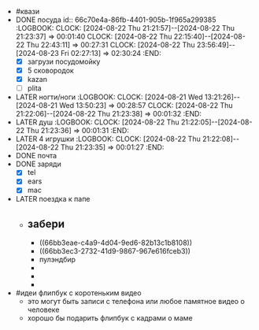 - #квази
- DONE посуда
  id:: 66c70e4a-86fb-4401-905b-1f965a299385
  :LOGBOOK:
  CLOCK: [2024-08-22 Thu 21:21:57]--[2024-08-22 Thu 21:23:37] =>  00:01:40
  CLOCK: [2024-08-22 Thu 22:15:40]--[2024-08-22 Thu 22:43:11] =>  00:27:31
  CLOCK: [2024-08-22 Thu 23:56:49]--[2024-08-23 Fri 02:27:13] =>  02:30:24
  :END:
  * [x] загрузи посудомойку
  * [x] 5 сковородок
  * [x] kazan
  * [ ] plita
- LATER ногти/ноги
  :LOGBOOK:
  CLOCK: [2024-08-21 Wed 13:21:26]--[2024-08-21 Wed 13:50:23] =>  00:28:57
  CLOCK: [2024-08-22 Thu 21:22:06]--[2024-08-22 Thu 21:23:38] =>  00:01:32
  :END:
- LATER душ
  :LOGBOOK:
  CLOCK: [2024-08-22 Thu 21:22:05]--[2024-08-22 Thu 21:23:36] =>  00:01:31
  :END:
- LATER 4 игрушки
  :LOGBOOK:
  CLOCK: [2024-08-22 Thu 21:22:08]--[2024-08-22 Thu 21:23:35] =>  00:01:27
  :END:
- DONE почта
- DONE заряди
  * [x] tel
  * [x] ears
  * [x] mac
- LATER поездка к папе
	- забери
		-
		- ((66bb3eae-c4a9-4d04-9ed6-82b13c1b8108))
		- ((66bb3ec3-2732-41d9-9867-967e616fceb3))
		- пулэндбир
		-
		-
		-
- #идеи флипбук с коротеньким видео
	- это могут быть записи с телефона или любое памятное видео о человеке
	- хорошо бы подарить флипбук с кадрами о маме
